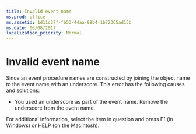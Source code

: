 ```yaml
---
title: Invalid event name
ms.prod: office
ms.assetid: 1d11c27f-fb53-44aa-98b4-1b72365ad15b
ms.date: 06/08/2017
localization_priority: Normal
---
```



# Invalid event name
Since an event procedure names are constructed by joining the object name to the event name with an underscore. This error has the following causes and solutions:


- You used an underscore as part of the event name. Remove the underscore from the event name.
    

For additional information, select the item in question and press F1 (in Windows) or HELP (on the Macintosh).

